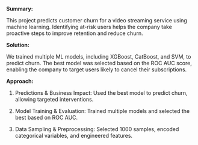 ****Summary:****

This project predicts customer churn for a video streaming service using machine learning. Identifying at-risk users helps the company take proactive steps to improve retention and reduce churn.

****Solution:****

 We trained multiple ML models, including XGBoost, CatBoost, and SVM, to predict churn. The best model was selected based on the ROC AUC score, enabling the company to target users likely to cancel their subscriptions.  


****Approach:****

1. Predictions & Business Impact: Used the best model to predict churn, allowing targeted interventions.

2. Model Training & Evaluation: Trained multiple models and selected the best based on ROC AUC.

3. Data Sampling & Preprocessing: Selected 1000 samples, encoded categorical variables, and engineered features.

